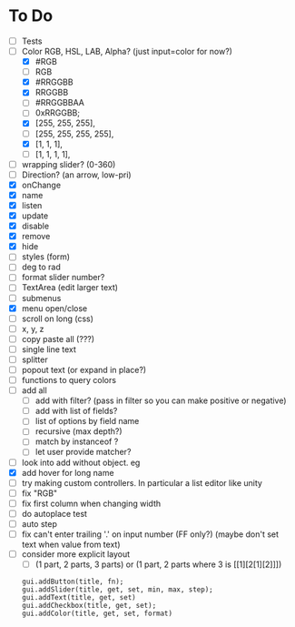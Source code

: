 # To Do

- [ ] Tests
- [ ] Color RGB, HSL, LAB, Alpha? (just input=color for now?)
  - [x] #RGB
  - [ ] RGB
  - [x] #RRGGBB
  - [x] RRGGBB
  - [ ] #RRGGBBAA
  - [ ] 0xRRGGBB;
  - [x] [255, 255, 255],
  - [ ] [255, 255, 255, 255],
  - [x] [1, 1, 1],
  - [ ] [1, 1, 1, 1],
- [ ] wrapping slider? (0-360)
- [ ] Direction? (an arrow, low-pri)
- [x] onChange
- [x] name
- [x] listen
- [x] update
- [x] disable
- [x] remove
- [x] hide
- [ ] styles (form)
- [ ] deg to rad 
- [ ] format slider number?
- [ ] TextArea (edit larger text)
- [ ] submenus
- [x] menu open/close
- [ ] scroll on long (css)
- [ ] x, y, z
- [ ] copy paste all (???)
- [ ] single line text
- [ ] splitter
- [ ] popout text (or expand in place?)
- [ ] functions to query colors
- [ ] add all
  - [ ] add with filter? (pass in filter so you can make positive or negative)
  - [ ] add with list of fields?
  - [ ] list of options by field name
  - [ ] recursive (max depth?)
  - [ ] match by instanceof ?
  - [ ] let user provide matcher?
- [ ] look into add without object. eg
- [x] add hover for long name
- [ ] try making custom controllers. In particular a list editor like unity
- [ ] fix "RGB"
- [ ] fix first column when changing width
- [ ] do autoplace test
- [ ] auto step
- [ ] fix can't enter trailing '.' on input number (FF only?) (maybe don't set text when value from text)
- [ ] consider more explicit layout
  - [ ] (1 part, 2 parts, 3 parts) or (1 part, 2 parts where 3 is [[1][2[1][2]]])
  
  ```
  gui.addButton(title, fn);
  gui.addSlider(title, get, set, min, max, step);
  gui.addText(title, get, set)
  gui.addCheckbox(title, get, set);
  gui.addColor(title, get, set, format)
  ```